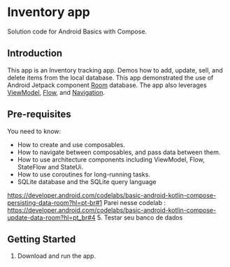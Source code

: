 Inventory app
==================================

Solution code for Android Basics with Compose.

Introduction
------------

This app is an Inventory tracking app. Demos how to add, update, sell, and delete items from the local database.
This app demonstrated the use of Android Jetpack component [Room](https://developer.android.com/training/data-storage/room) database.
The app also leverages [ViewModel](https://developer.android.com/topic/libraries/architecture/viewmodel),
[Flow](https://developer.android.com/kotlin/flow),
and [Navigation](https://developer.android.com/topic/libraries/architecture/navigation/).

Pre-requisites
--------------

You need to know:
- How to create and use composables.
- How to navigate between composables, and pass data between them.
- How to use architecture components including ViewModel, Flow, StateFlow and StateUi.
- How to use coroutines for long-running tasks.
- SQLite database and the SQLite query language


https://developer.android.com/codelabs/basic-android-kotlin-compose-persisting-data-room?hl=pt-br#1
Parei nesse codelab :
https://developer.android.com/codelabs/basic-android-kotlin-compose-update-data-room?hl=pt_br#4
5. Testar seu banco de dados

Getting Started
---------------

1. Download and run the app.
